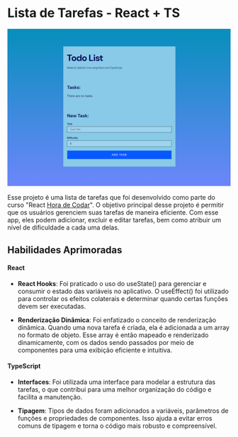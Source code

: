 # Lista de Tarefas - React + TS

<p align="center">
    <img src="https://github.com/GabrielLima5/imagens-projetos/blob/main/images/Lista%20de%20Tarefas%20React.png">
</p>

Esse projeto é uma lista de tarefas que foi desenvolvido como parte do curso "React <a href="https://horadecodar.com.br/">Hora de Codar</a>". O objetivo principal desse projeto é permitir que os usuários gerenciem suas tarefas de maneira eficiente. Com esse app, eles podem adicionar, excluir e editar tarefas, bem como atribuir um nível de dificuldade a cada uma delas.

## Habilidades Aprimoradas

#### React
* **React Hooks**: Foi praticado o uso do useState() para gerenciar e consumir o estado das variáveis no aplicativo. O useEffect() foi utilizado para controlar os efeitos colaterais e determinar quando certas funções devem ser executadas.

* **Renderização Dinâmica**: Foi enfatizado o conceito de renderização dinâmica. Quando uma nova tarefa é criada, ela é adicionada a um array no formato de objeto. Esse array é então mapeado e renderizado dinamicamente, com os dados sendo passados por meio de componentes para uma exibição eficiente e intuitiva.

#### TypeScript
* **Interfaces**: Foi utilizada uma interface para modelar a estrutura das tarefas, o que contribui para uma melhor organização do código e facilita a manutenção.

* **Tipagem**: Tipos de dados foram adicionados a variáveis, parâmetros de funções e propriedades de componentes. Isso ajuda a evitar erros comuns de tipagem e torna o código mais robusto e compreensível.